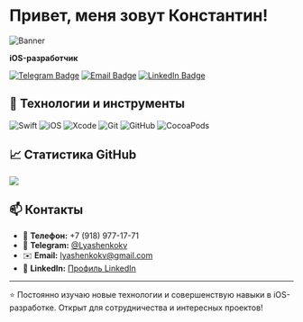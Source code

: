# Привет, меня зовут Константин!

![Banner]([#](https://drive.google.com/file/d/1Mkq1cKmZP2wadodoRkhEB3MpUyB5GKg3/view?usp=sharing))

**iOS-разработчик**

[![Telegram Badge](https://img.shields.io/badge/-@Lyashenkokv-26A5E4?style=flat&logo=Telegram&logoColor=white)](https://t.me/Lyashenkokv)
[![Email Badge](https://img.shields.io/badge/-lyashenkokv@gmail.com-D14836?style=flat&logo=Gmail&logoColor=white)](mailto:lyashenkokv@gmail.com)
[![LinkedIn Badge](https://img.shields.io/badge/-LinkedIn-0077B5?style=flat&logo=LinkedIn&logoColor=white)](https://www.linkedin.com/in/lyashenkokv/)

## 🔧 Технологии и инструменты

![Swift](https://img.shields.io/badge/-Swift-FA7343?style=flat&logo=Swift&logoColor=white)
![iOS](https://img.shields.io/badge/-iOS-000000?style=flat&logo=Apple&logoColor=white)
![Xcode](https://img.shields.io/badge/-Xcode-1575F9?style=flat&logo=Xcode&logoColor=white)
![Git](https://img.shields.io/badge/-Git-F05032?style=flat&logo=Git&logoColor=white)
![GitHub](https://img.shields.io/badge/-GitHub-181717?style=flat&logo=GitHub&logoColor=white)
![CocoaPods](https://img.shields.io/badge/-CocoaPods-EE3322?style=flat&logo=CocoaPods&logoColor=white)

## 📈 Статистика GitHub

<picture>
  <source 
    srcset="https://github-readme-stats.vercel.app/api?username=LyashenkoKV&show_icons=true&theme=dark&hide_border=true&bg_color=00000000"
    media="(prefers-color-scheme: dark)"
  />
  <source
    srcset="https://github-readme-stats.vercel.app/api?username=LyashenkoKV&show_icons=true&theme=default&hide_border=true&bg_color=00000000"
    media="(prefers-color-scheme: light), (prefers-color-scheme: no-preference)"
  />
  <img src="https://github-readme-stats.vercel.app/api?username=LyashenkoKV&show_icons=true&hide_border=true&bg_color=00000000" />
</picture>

## 📫 Контакты

- 📱 **Телефон:** +7 (918) 977-17-71
- 💬 **Telegram:** [@Lyashenkokv](https://t.me/Lyashenkokv)
- ✉️ **Email:** [lyashenkokv@gmail.com](mailto:lyashenkokv@gmail.com)
- 💼 **LinkedIn:** [Профиль LinkedIn](https://www.linkedin.com/in/lyashenkokv/)

---

⭐️ Постоянно изучаю новые технологии и совершенствую навыки в iOS-разработке. Открыт для сотрудничества и интересных проектов!
